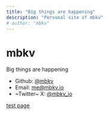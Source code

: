 ```yaml
---
title: "Big things are happening"
description: "Personal site of mbkv"
# author: "mbkv"
---
```


# mbkv

Big things are happening

* Github: [@mbkv](https://github.com/mbkv)
* Email: [me@mbkv.io](mailto:me@mbkv.io)
* ~Twitter~ X: [@mbkv_io](https://twitter.com/mbkv_io)

[test page](/testpage.html)
